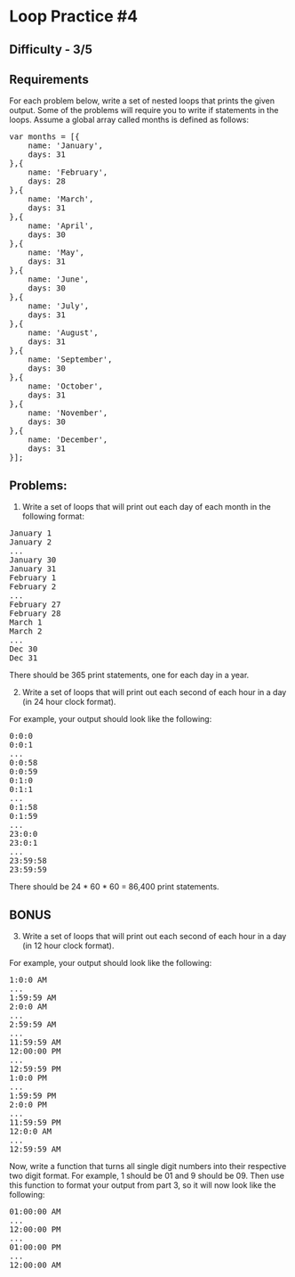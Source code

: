 Loop Practice #4
===============

Difficulty - 3/5
---------

Requirements
----------
For each problem below, write a set of nested loops that prints the given output. Some of the problems will require you to write if statements in the loops. Assume a global array called months is defined as follows:

<pre>
var months = [{
    name: 'January',
    days: 31
},{
    name: 'February',
    days: 28
},{
    name: 'March',
    days: 31
},{
    name: 'April',
    days: 30
},{
    name: 'May',
    days: 31
},{
    name: 'June',
    days: 30
},{
    name: 'July',
    days: 31
},{
    name: 'August',
    days: 31
},{
    name: 'September',
    days: 30
},{
    name: 'October',
    days: 31
},{
    name: 'November',
    days: 30
},{
    name: 'December',
    days: 31
}];
</pre>

Problems:
----------

1. Write a set of loops that will print out each day of each month in the following format:

<pre>
January 1
January 2
...
January 30
January 31
February 1
February 2
...
February 27
February 28
March 1
March 2
...
Dec 30
Dec 31
</pre>

There should be 365 print statements, one for each day in a year.

2. Write a set of loops that will print out each second of each hour in a day (in 24 hour clock format).

For example, your output should look like the following:

<pre>
0:0:0
0:0:1
...
0:0:58
0:0:59
0:1:0
0:1:1
...
0:1:58
0:1:59
...
23:0:0
23:0:1
...
23:59:58
23:59:59
</pre>

There should be 24 * 60 * 60 = 86,400 print statements.

BONUS
----------

3. Write a set of loops that will print out each second of each hour in a day (in 12 hour clock format).

For example, your output should look like the following:

<pre>
1:0:0 AM
...
1:59:59 AM
2:0:0 AM
...
2:59:59 AM
...
11:59:59 AM
12:00:00 PM
...
12:59:59 PM
1:0:0 PM
...
1:59:59 PM
2:0:0 PM
...
11:59:59 PM
12:0:0 AM
...
12:59:59 AM
</pre>

Now, write a function that turns all single digit numbers into their respective two digit format. For example, 1 should be 01 and 9 should be 09. Then use this function to format your output from part 3, so it will now look like the following:

<pre>
01:00:00 AM
...
12:00:00 PM
...
01:00:00 PM
...
12:00:00 AM
</pre>
